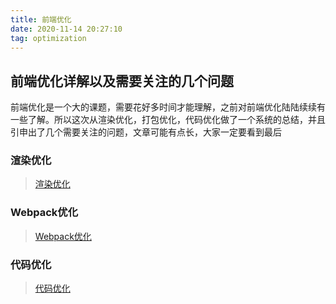 ```yaml
---
title: 前端优化
date: 2020-11-14 20:27:10
tag: optimization
---
```


## 前端优化详解以及需要关注的几个问题
前端优化是一个大的课题，需要花好多时间才能理解，之前对前端优化陆陆续续有一些了解。所以这次从渲染优化，打包优化，代码优化做了一个系统的总结，并且引申出了几个需要关注的问题，文章可能有点长，大家一定要看到最后

### 渲染优化
>[渲染优化](/optimization/better/first "first")

### Webpack优化
>[Webpack优化](/optimization/better/second "Webpack优化")

### 代码优化
>[代码优化](/optimization/better/three "代码优化")
